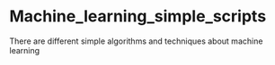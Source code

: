 # Machine_learning_simple_scripts
There are different simple algorithms and techniques about machine learning
